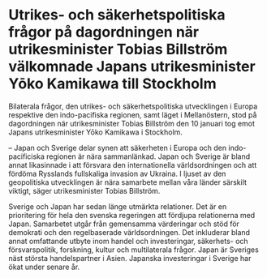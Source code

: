 # Utrikes- och säkerhetspolitiska frågor på dagordningen när utrikesminister Tobias Billström välkomnade Japans utrikesminister Yōko Kamikawa till Stockholm

Bilaterala frågor, den utrikes\- och säkerhetspolitiska utvecklingen i Europa respektive den indo\-pacifiska regionen, samt läget i Mellanöstern, stod på dagordningen när utrikesminister Tobias Billström den 10 januari tog emot Japans utrikesminister Yōko Kamikawa i Stockholm.


– Japan och Sverige delar synen att säkerheten i Europa och den indo\-pacificiska regionen är nära sammanlänkad. Japan och Sverige är bland annat likasinnade i att försvara den internationella världsordningen och att fördöma Rysslands fullskaliga invasion av Ukraina. I ljuset av den geopolitiska utvecklingen är nära samarbete mellan våra länder särskilt viktigt, säger utrikesminister Tobias Billström.

Sverige och Japan har sedan länge utmärkta relationer. Det är en prioritering för hela den svenska regeringen att fördjupa relationerna med Japan. Samarbetet utgår från gemensamma värderingar och stöd för demokrati och den regelbaserade världsordningen. Det inkluderar bland annat omfattande utbyte inom handel och investeringar, säkerhets\- och försvarspolitik, forskning, kultur och multilaterala frågor. Japan är Sveriges näst största handelspartner i Asien. Japanska investeringar i Sverige har ökat under senare år.
